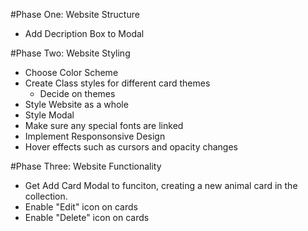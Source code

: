 #Phase One: Website Structure
* Add Decription Box to Modal


#Phase Two: Website Styling
* Choose Color Scheme
* Create Class styles for different card themes
    * Decide on themes
* Style Website as a whole
* Style Modal
* Make sure any special fonts are linked
* Implement Responsonsive Design
* Hover effects such as cursors and opacity changes

#Phase Three: Website Functionality
* Get Add Card Modal to funciton, creating a new animal card in the collection.
* Enable "Edit" icon on cards
* Enable "Delete" icon on cards

